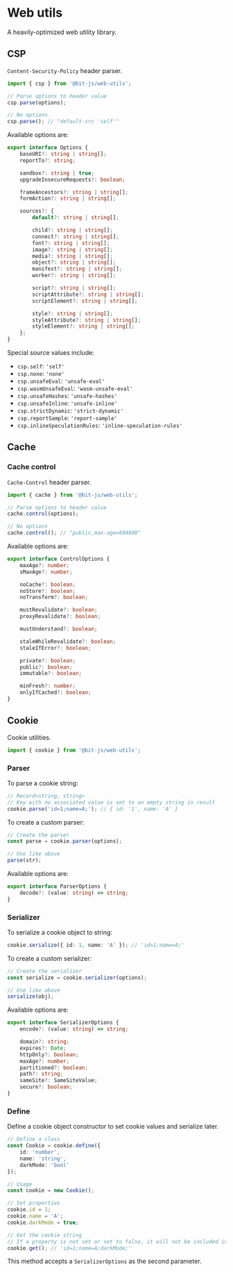 # Web utils
A heavily-optimized web utility library.

## CSP
`Content-Security-Policy` header parser.
```ts
import { csp } from '@bit-js/web-utils';

// Parse options to header value
csp.parse(options);

// No options
csp.parse(); // "default-src 'self'"
```

Available options are:
```ts
export interface Options {
    baseURI?: string | string[];
    reportTo?: string;

    sandbox?: string | true;
    upgradeInsecureRequests?: boolean;

    frameAncestors?: string | string[];
    formAction?: string | string[];

    sources?: {
        default?: string | string[];

        child?: string | string[];
        connect?: string | string[];
        font?: string | string[];
        image?: string | string[];
        media?: string | string[];
        object?: string | string[];
        manifest?: string | string[];
        worker?: string | string[];

        script?: string | string[];
        scriptAttribute?: string | string[];
        scriptElement?: string | string[];

        style?: string | string[];
        styleAttribute?: string | string[];
        styleElement?: string | string[];
    };
}
```

Special source values include:
- `csp.self`: `'self'`
- `csp.none`: `'none'`
- `csp.unsafeEval`: `'unsafe-eval'`
- `csp.wasmUnsafeEval`: `'wasm-unsafe-eval'`
- `csp.unsafeHashes`: `'unsafe-hashes'`
- `csp.unsafeInline`: `'unsafe-inline'`
- `csp.strictDynamic`: `'strict-dynamic'`
- `csp.reportSample`: `'report-sample'`
- `csp.inlineSpeculationRules`: `'inline-speculation-rules'`

## Cache

### Cache control
`Cache-Control` header parser.
```ts
import { cache } from '@bit-js/web-utils';

// Parse options to header value
cache.control(options);

// No options
cache.control(); // "public,max-age=604800"
```

Available options are:
```ts
export interface ControlOptions {
    maxAge?: number;
    sMaxAge?: number;

    noCache?: boolean;
    noStore?: boolean;
    noTransform?: boolean;

    mustRevalidate?: boolean;
    proxyRevalidate?: boolean;

    mustUnderstand?: boolean;

    staleWhileRevalidate?: boolean;
    staleIfError?: boolean;

    private?: boolean;
    public?: boolean;
    immutable?: boolean;

    minFresh?: number;
    onlyIfCached?: boolean;
}
```

## Cookie
Cookie utilities.
```ts
import { cookie } from '@bit-js/web-utils';
```

### Parser
To parse a cookie string:
```ts
// Record<string, string>
// Key with no associated value is set to an empty string in result
cookie.parse('id=1;name=A;'); // { id: '1', name: 'A' }
```

To create a custom parser:
```ts
// Create the parser 
const parse = cookie.parser(options);

// Use like above
parse(str);
```

Available options are:
```ts
export interface ParserOptions {
    decode?: (value: string) => string;
}
```

### Serializer
To serialize a cookie object to string:
```ts
cookie.serialize({ id: 1, name: 'A' }); // 'id=1;name=A;'
```

To create a custom serializer:
```ts
// Create the serializer
const serialize = cookie.serializer(options);

// Use like above
serialize(obj);
```

Available options are:
```ts
export interface SerializerOptions {
    encode?: (value: string) => string;

    domain?: string;
    expires?: Date;
    httpOnly?: boolean;
    maxAge?: number;
    partitioned?: boolean;
    path?: string;
    sameSite?: SameSiteValue;
    secure?: boolean;
}
```

### Define
Define a cookie object constructor to set cookie values and serialize later.
```ts
// Define a class
const Cookie = cookie.define({
    id: 'number',
    name: 'string',
    darkMode: 'bool'
});

// Usage
const cookie = new Cookie();

// Set properties
cookie.id = 1;
cookie.name = 'A';
cookie.darkMode = true;

// Get the cookie string
// If a property is not set or set to false, it will not be included in final string
cookie.get(); // 'id=1;name=A;darkMode;'
```

This method accepts a `SerializerOptions` as the second parameter.

